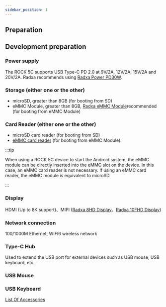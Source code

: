 ```yaml
---
sidebar_position: 1
---
```


## Preparation

## Development preparation

<Tabs queryString="target">

<TabItem value="necessary item" label="necessary">

### Power supply

The ROCK 5C supports USB Type-C PD 2.0 at 9V/2A, 12V/2A, 15V/2A and 20V/2A. Radxa recommends using [Radxa Power PD30W](../../accessories/pd-30w).

### Storage (either one or the other)

- microSD, greater than 8GB (for booting from SD)
- eMMC Module, greater than 8GB, [Radxa eMMC Module](../accessories/emmc_module)recommended (for booting from eMMC Module)

### Card Reader (either one or the other)

- microSD card reader (for booting from SD)
- [eMMC card reader](../accessories/emmc_reader) (for booting from eMMC Module).

:::tip

When using a ROCK 5C device to start the Android system, the eMMC module can be directly inserted into the eMMC slot on the device. In this case, an eMMC card reader is not necessary. If using an eMMC card reader, the eMMC module is equivalent to microSD

:::

</TabItem>

<TabItem value="non essential" label="Non essential">

### Display

HDMI (Up to 8K support)、MIPI ([Radxa 8HD Display](https://radxa.com/products/accessories/display-8hd)、[Radxa 10FHD Display](https://radxa.com/products/accessories/display-10fhd))

### Network connection

100/1000M Ethernet, WIFI6 wireless network

### Type-C Hub

Used to extend the USB port for external devices such as USB mouse, USB keyboard, etc.

### USB Mouse

### USB Keyboard

</TabItem>

</Tabs>

[List Of Accessories](../../accessories)

